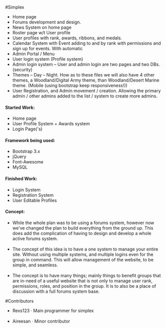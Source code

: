 #Simplex
 <ul>
  <li>Home page</li>
  <li>Forums development and design.</li>
  <li>News System on home page</li>
  <li>Roster page w/t User profile</li>
  <li>User profiles with rank, awards, ribbons, and medals.</li>
  <li>Calendar System with Event adding to and by rank with permissions and sign up for events. With automatic</li>
  <li>Admin Portal / Menu</li>
  <li>User login system (Profile system)</li>
  <li>Admin login system – User and admin login are two pages and two DBs. (security)</li>
  <li>Themes – Day – Night. How as to these files we will also have 4 other themes, a Woodland/Digital Army theme, than Woodland/Desert Marine theme. (Mobile (using bootstrap keep responsiveness!))</li>
  <li>User Registration, and Admin movement / creation. Allowing the primary admin / other admins added to the list / system to create more admins.</li>
 </ul>
<h4>Started Work:</h4>
<ul>
  <li>Home page</li>
  <li>User Profile System + Awards system</li>
  <li>Login Page('s)</li>
 </ul>
<h4>Framework being used:</h4>
<ul>
  <li>Bootstrap 3.x</li>
  <li>jQuery</li>
  <li>Font-Awesome</li>
  <li>MySQL</li>
</ul>
<h4>Finished Work:</h4>
<ul>
<li>Login System</li>
<li>Registration System</li>
<li>User Editable Profiles</li>
</ul>
<h4>Concept:</h4>
<ul>
<li>While the whole plan was to be using a forums system, however now we've changed the plan to build everything from the ground up. This does add the complication of having to design and develop a whole active forums system.</li>
 <br>
<li>The concept of this idea is to have a one system to manage your entire site. Without using multiple systems, and multiple logins even for the group in command. This will allow management of the website, to be simple, and seamless.</li>
<br>
<li>The concept is to have many things; mainly things to benefit groups that are in-need of a useful website that is not only to manage user rank, permissions, roles, and position in the group. It is to also be a place of discussion with a full forums system base. </li>
</ul>
#Contributors 
<ul>
<li>Rexs123 &middot; Main programmer for simplex</li>
<br>
<li>Aireesan &middot; Minor contributor</li>
<br>
